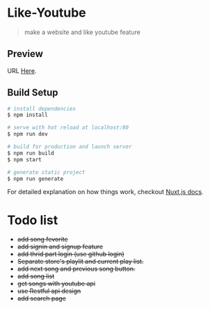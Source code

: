 # Like-Youtube

> make a website and like youtube feature


## Preview
 URL [Here](http://dandan.tw).
## Build Setup

``` bash
# install dependencies
$ npm install

# serve with hot reload at localhost:80
$ npm run dev

# build for production and launch server
$ npm run build
$ npm start

# generate static project
$ npm run generate
```

For detailed explanation on how things work, checkout [Nuxt.js docs](https://nuxtjs.org).

# Todo list
- ~~add song fevorite~~
- ~~add signin and signup feature~~
- ~~add thrid part login (use github login)~~
- ~~Separate store's playlit and current play list.~~
- ~~add next song and previous song button.~~
- ~~add song list~~
- ~~get songs with youtube api~~
- ~~use Restful api design~~
- ~~add search page~~
